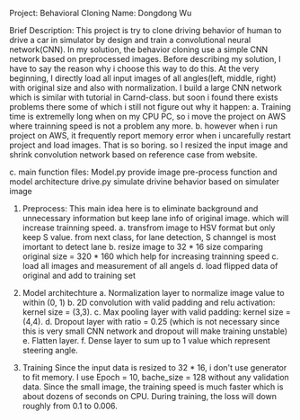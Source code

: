 Project: Behavioral Cloning 
Name: Dongdong Wu

Brief Description:
   This project is try to clone driving behavior of human to drive a car in simulator by design and train a convolutional neural network(CNN). In my solution, the behavior cloning use a simple CNN network based on preprocessed images. Before describing my solution, I have to say the reason why i choose this way to do this.
   At the very beginning, I directly load all input images of all angles(left, middle, right) with original size and also with normalization. I build a large CNN network which is similar with tutorial in Carnd-class. but soon i found there exists problems there some of which i still not figure out why it happen:
   a. Training time is extremelly long when on my CPU PC, so i move the project on AWS where trainning speed is not a problem any more. 
   b. however when i run project on AWS, it frequently report memory error when i uncarefully restart project and load images. That is so boring. so I resized the input image and shrink convolution network based on reference case from website.

   c. main function files: 
	Model.py provide image pre-process function and model architecture
   	drive.py simulate drivine behavior based on simulater image

1. Preprocess:
   This main idea here is to eliminate background and unnecessary information but keep lane info of original image. which will increase trainning speed.
   a. transfrom image to HSV format but only keep S value. from next class, for lane detection, S channgel is most imortant to detect lane
   b. resize image to 32 * 16 size comparing original size = 320 * 160 which help for increasing trainning speed
   c. load all images and measurement of all angels 
   d. load flipped data of original and add to training set

2. Model architechture
    a. Normalization layer to normalize image value to within (0, 1)
    b. 2D convolution with valid padding and relu activation: kernel size = (3,3).
    c. Max pooling layer with valid padding: kernel size = (4,4).
    d. Dropout layer with ratio = 0.25 (which is not necessary since this is very small CNN network
    and dropout will make training unstable)
    e. Flatten layer.
    f. Dense layer to sum up to 1 value which represent steering angle.

3. Training
   Since the input data is resized to 32 * 16, i don't use generator to fit memory. 
   I use Epoch = 10, bache_size = 128 without any validation data. Since the small image, the training speed is much faster which is about dozens of seconds on CPU. During training, the loss will down roughly from 0.1 to 0.006.
   


  
   


